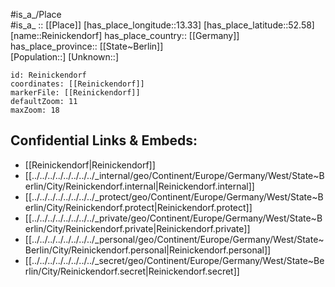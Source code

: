 ﻿---
location: [52.58,13.33] 
mapzoom: [7,12] 
mapmarker: city 
type: City
tags:
- geo/City


SpocWebEntityId: 33698
isDeleted: false
confidential: public

---
#is_a_/Place  
#is_a_ :: [[Place]] 
[has_place_longitude::13.33] 
[has_place_latitude::52.58] 
[name::Reinickendorf] 
has_place_country:: [[Germany]]  
has_place_province:: [[State~Berlin]]  
[Population::] 
[Unknown::] 


```leaflet
id: Reinickendorf
coordinates: [[Reinickendorf]] 
markerFile: [[Reinickendorf]] 
defaultZoom: 11 
maxZoom: 18
```


## Confidential Links & Embeds: 
- [[Reinickendorf|Reinickendorf]]  
- [[../../../../../../../../_internal/geo/Continent/Europe/Germany/West/State~Berlin/City/Reinickendorf.internal|Reinickendorf.internal]] 
- [[../../../../../../../../_protect/geo/Continent/Europe/Germany/West/State~Berlin/City/Reinickendorf.protect|Reinickendorf.protect]] 
- [[../../../../../../../../_private/geo/Continent/Europe/Germany/West/State~Berlin/City/Reinickendorf.private|Reinickendorf.private]] 
- [[../../../../../../../../_personal/geo/Continent/Europe/Germany/West/State~Berlin/City/Reinickendorf.personal|Reinickendorf.personal]] 
- [[../../../../../../../../_secret/geo/Continent/Europe/Germany/West/State~Berlin/City/Reinickendorf.secret|Reinickendorf.secret]] 
